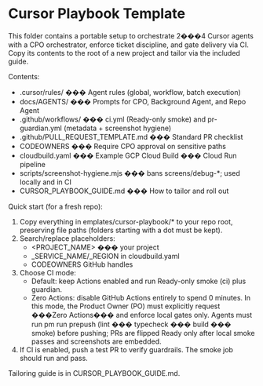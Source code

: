 # Cursor Playbook Template

This folder contains a portable setup to orchestrate 2���4 Cursor agents with a CPO orchestrator, enforce ticket discipline, and gate delivery via CI. Copy its contents to the root of a new project and tailor via the included guide.

Contents:
- .cursor/rules/ ��� Agent rules (global, workflow, batch execution)
- docs/AGENTS/ ��� Prompts for CPO, Background Agent, and Repo Agent
- .github/workflows/ ��� ci.yml (Ready-only smoke) and pr-guardian.yml (metadata + screenshot hygiene)
- .github/PULL_REQUEST_TEMPLATE.md ��� Standard PR checklist
- CODEOWNERS ��� Require CPO approval on sensitive paths
- cloudbuild.yaml ��� Example GCP Cloud Build ��� Cloud Run pipeline
- scripts/screenshot-hygiene.mjs ��� bans screens/debug-*; used locally and in CI
- CURSOR_PLAYBOOK_GUIDE.md ��� How to tailor and roll out

Quick start (for a fresh repo):
1) Copy everything in 	emplates/cursor-playbook/* to your repo root, preserving file paths (folders starting with a dot must be kept).
2) Search/replace placeholders:
   - <PROJECT_NAME> ��� your project
   - _SERVICE_NAME/_REGION in cloudbuild.yaml
   - CODEOWNERS GitHub handles
3) Choose CI mode:
   - Default: keep Actions enabled and run Ready-only smoke (ci) plus guardian.
   - Zero Actions: disable GitHub Actions entirely to spend 0 minutes. In this mode, the Product Owner (PO) must explicitly request ���Zero Actions��� and enforce local gates only. Agents must run 
pm run prepush (lint ��� typecheck ��� build ��� smoke) before pushing; PRs are flipped Ready only after local smoke passes and screenshots are embedded.
4) If CI is enabled, push a test PR to verify guardrails. The smoke job should run and pass.

Tailoring guide is in CURSOR_PLAYBOOK_GUIDE.md.
